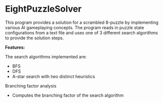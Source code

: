 # EightPuzzleSolver
This program provides a solution for a scrambled 8-puzzle by implementing various AI gameplaying concepts. The program reads in puzzle state configurations from a text file and uses one of 3 different search algorithms to provide the solution steps. 

**Features:**

The search algorithms implemented are:
- BFS
- DFS
- A-star search with two distinct heuristics

Branching factor analysis
  - Computes the branching factor of the search algorithm 
